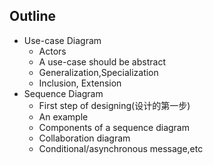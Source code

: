 ## Outline
* Use-case Diagram
    * Actors
    * A use-case should be abstract
    * Generalization,Specialization
    * Inclusion, Extension
* Sequence Diagram
    * First step of designing(设计的第一步)
    * An example
    * Components of a sequence diagram
    * Collaboration diagram
    * Conditional/asynchronous message,etc
